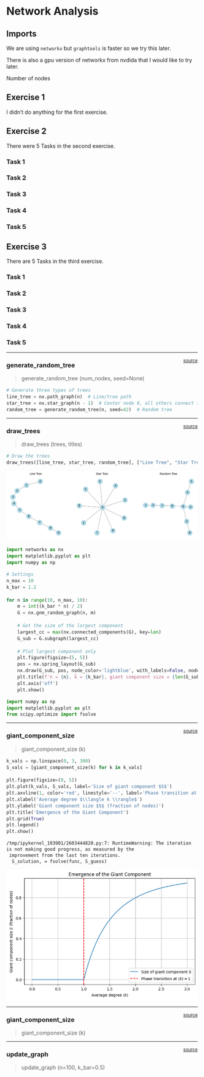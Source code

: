 # Network Analysis


<!-- WARNING: THIS FILE WAS AUTOGENERATED! DO NOT EDIT! -->

## Imports

We are using `networkx` but `graphtools` is faster so we try this later.

There is also a gpu version of networkx from nvdida that I would like to
try later.

Number of nodes

## Exercise 1

I didn’t do anything for the first exercise.

## Exercise 2

There were 5 Tasks in the second exercise.

### Task 1

### Task 2

### Task 3

### Task 4

### Task 5

## Exercise 3

There are 5 Tasks in the third exercise.

### Task 1

### Task 2

### Task 3

### Task 4

### Task 5

------------------------------------------------------------------------

<a
href="https://github.com/flupppi/networks/blob/main/networks/networkanalysis.py#L18"
target="_blank" style="float:right; font-size:smaller">source</a>

### generate_random_tree

>  generate_random_tree (num_nodes, seed=None)

``` python
# Generate three types of trees
line_tree = nx.path_graph(n)  # Line/tree path
star_tree = nx.star_graph(n - 1)  # Center node 0, all others connect to it
random_tree = generate_random_tree(n, seed=42)  # Random tree
```

------------------------------------------------------------------------

<a
href="https://github.com/flupppi/networks/blob/main/networks/networkanalysis.py#L43"
target="_blank" style="float:right; font-size:smaller">source</a>

### draw_trees

>  draw_trees (trees, titles)

``` python
# Draw the trees
draw_trees([line_tree, star_tree, random_tree], ["Line Tree", "Star Tree", "Random Tree"])
```

![](04_network_analysis_files/figure-commonmark/cell-5-output-1.png)

``` python
import networkx as nx
import matplotlib.pyplot as plt
import numpy as np
```

``` python
# Settings
n_max = 10
k_bar = 1.2

for n in range(10, n_max, 10):
    m = int((k_bar * n) / 2)
    G = nx.gnm_random_graph(n, m)

    # Get the size of the largest component
    largest_cc = max(nx.connected_components(G), key=len)
    G_sub = G.subgraph(largest_cc)

    # Plot largest component only
    plt.figure(figsize=(5, 5))
    pos = nx.spring_layout(G_sub)
    nx.draw(G_sub, pos, node_color='lightblue', with_labels=False, node_size=30)
    plt.title(f'n = {n}, k̄ = {k_bar}, giant component size = {len(G_sub)}')
    plt.axis('off')
    plt.show()
```

``` python
import numpy as np
import matplotlib.pyplot as plt
from scipy.optimize import fsolve
```

------------------------------------------------------------------------

<a
href="https://github.com/flupppi/networks/blob/main/networks/networkanalysis.py#L69"
target="_blank" style="float:right; font-size:smaller">source</a>

### giant_component_size

>  giant_component_size (k)

``` python
k_vals = np.linspace(0, 3, 300)
S_vals = [giant_component_size(k) for k in k_vals]

plt.figure(figsize=(8, 5))
plt.plot(k_vals, S_vals, label='Size of giant component $S$')
plt.axvline(1, color='red', linestyle='--', label='Phase transition at $\\langle k \\rangle = 1$')
plt.xlabel('Average degree $\\langle k \\rangle$')
plt.ylabel('Giant component size $S$ (fraction of nodes)')
plt.title('Emergence of the Giant Component')
plt.grid(True)
plt.legend()
plt.show()
```

    /tmp/ipykernel_193901/2603444820.py:7: RuntimeWarning: The iteration is not making good progress, as measured by the 
     improvement from the last ten iterations.
      S_solution, = fsolve(func, S_guess)

![](04_network_analysis_files/figure-commonmark/cell-10-output-2.png)

------------------------------------------------------------------------

<a
href="https://github.com/flupppi/networks/blob/main/networks/networkanalysis.py#L69"
target="_blank" style="float:right; font-size:smaller">source</a>

### giant_component_size

>  giant_component_size (k)

------------------------------------------------------------------------

<a
href="https://github.com/flupppi/networks/blob/main/networks/networkanalysis.py#L79"
target="_blank" style="float:right; font-size:smaller">source</a>

### update_graph

>  update_graph (n=100, k_bar=0.5)
